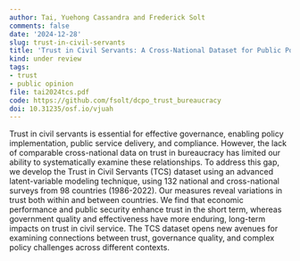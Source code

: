 ```yaml
---
author: Tai, Yuehong Cassandra and Frederick Solt
comments: false
date: '2024-12-28'
slug: trust-in-civil-servants
title: 'Trust in Civil Servants: A Cross-National Dataset for Public Policy Research, 1986–2022'
kind: under review
tags:
- trust
- public opinion
file: tai2024tcs.pdf
code: https://github.com/fsolt/dcpo_trust_bureaucracy
doi: 10.31235/osf.io/vjuah
---
```



Trust in civil servants is essential for effective governance, enabling policy implementation, public service delivery, and compliance. However, the lack of comparable cross-national data on trust in bureaucracy has limited our ability to systematically examine these relationships. To address this gap, we develop the Trust in Civil Servants (TCS) dataset using an advanced latent-variable modeling technique, using 132 national and cross-national surveys from 98 countries (1986-2022). Our measures reveal variations in trust both within and between countries. We find that economic performance and public security enhance trust in the short term, whereas government quality and effectiveness have more enduring, long-term impacts on trust in civil service. The TCS dataset opens new avenues for examining connections between trust, governance quality, and complex policy challenges across different contexts.

